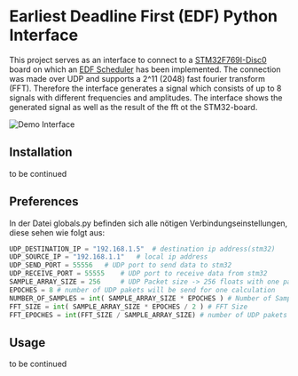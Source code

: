 # Earliest Deadline First (EDF) Python Interface

This project serves as an interface to connect to a [STM32F769I-Disc0](https://www.st.com/en/evaluation-tools/32f769idiscovery.html) board on which an [EDF Scheduler](https://gitlab.fa-wi.de/punicawaikiki/edf-python-interface) has been implemented.
The connection was made over UDP and supports a 2^11 (2048) fast fourier transform (FFT). Therefore the interface generates a signal which consists of up to 8 signals with different frequencies and amplitudes. The interface shows the generated signal as well as the result of the fft ot the STM32-board.

![Demo Interface](https://gitlab.fa-wi.de/punicawaikiki/edf-python-interface/blob/master/pictures/demo.png)


## Installation

to be continued

## Preferences

In der Datei globals.py befinden sich alle nötigen Verbindungseinstellungen, diese sehen wie folgt aus:

```python
UDP_DESTINATION_IP = "192.168.1.5"  # destination ip address(stm32)
UDP_SOURCE_IP = "192.168.1.1"   # local ip address
UDP_SEND_PORT = 55556   # UDP port to send data to stm32
UDP_RECEIVE_PORT = 55555    # UDP port to receive data from stm32
SAMPLE_ARRAY_SIZE = 256     # UDP Packet size -> 256 floats with one paket will be send
EPOCHES = 8 # number of UDP pakets will be send for one calculation
NUMBER_OF_SAMPLES = int( SAMPLE_ARRAY_SIZE * EPOCHES ) # Number of Samples
FFT_SIZE = int( SAMPLE_ARRAY_SIZE * EPOCHES / 2 ) # FFT Size
FFT_EPOCHES = int(FFT_SIZE / SAMPLE_ARRAY_SIZE) # number of UDP pakets will be send back to host
```

## Usage

to be continued
